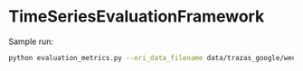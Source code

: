 # TimeSeriesEvaluationFramework
Sample run:
```Bash
python evaluation_metrics.py --ori_data_filename data/trazas_google/week1/instance_usage_5min_sample_week1.csv --experiment_dir experiments/demoroot/  --metrics mmd,dtw,ks,kl,js,cc,cp,hi,sdv-quality,sdv-diagnostic,evolution_figures --trace google2019 --recursive true
```
